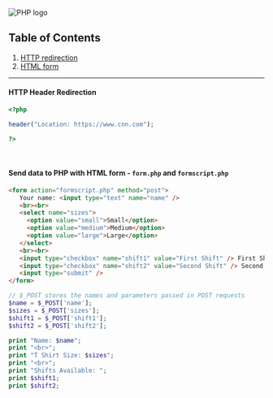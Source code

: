 ![PHP logo](http://php.net/images/logos/new-php-logo.png)

## Table of Contents
1. [HTTP redirection](https://github.com/ZeroSword-X/programming/tree/master/php/web#http-header-redirection)
1. [HTML form](https://github.com/ZeroSword-X/programming/tree/master/php/web#send-data-to-php-with-html-form---formphp-and-formscriptphp)

---

#### HTTP Header Redirection

```php
<?php

header("Location: https://www.cnn.com");

?>
```

<br>

#### Send data to PHP with HTML form - `form.php` and `formscript.php`

```html
<form action="formscript.php" method="post">
   Your name: <input type="text" name="name" />
   <br><br>
   <select name="sizes">
     <option value="small">Small</option>
     <option value="medium">Medium</option>
     <option value="large">Large</option>
   </select>
   <br><br>
   <input type="checkbox" name="shift1" value="First Shift" /> First Shift <br>
   <input type="checkbox" name="shift2" value="Second Shift" /> Second Shift <br><br>
   <input type="submit" /> 
</form>
```

```php
// $_POST stores the names and parameters passed in POST requests
$name = $_POST['name'];
$sizes = $_POST['sizes'];
$shift1 = $_POST['shift1'];
$shift2 = $_POST['shift2'];

print "Name: $name";
print "<br>";
print "T Shirt Size: $sizes";
print "<br>";
print "Shifts Available: ";
print $shift1;
print $shift2;
```
